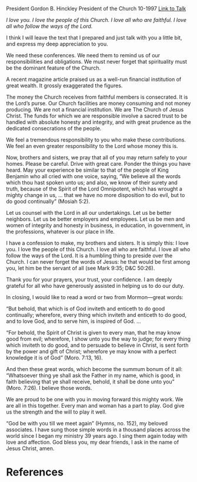 President Gordon B. Hinckley
President of the Church
10-1997
[Link to Talk](https://www.churchofjesuschrist.org/study/general-conference/1997/10/latter-day-saints-in-very-deed?lang=eng)

_I love you. I love the people of this Church. I love all who are faithful. I love all who follow the ways of the Lord._

I think I will leave the text that I prepared and just talk with you a little bit, and express my deep appreciation to you.

We need these conferences. We need them to remind us of our responsibilities and obligations. We must never forget that spirituality must be the dominant feature of the Church.

A recent magazine article praised us as a well-run financial institution of great wealth. It grossly exaggerated the figures.

The money the Church receives from faithful members is consecrated. It is the Lord’s purse. Our Church facilities are money consuming and not money producing. We are not a financial institution. We are The Church of Jesus Christ. The funds for which we are responsible involve a sacred trust to be handled with absolute honesty and integrity, and with great prudence as the dedicated consecrations of the people.

We feel a tremendous responsibility to you who make these contributions. We feel an even greater responsibility to the Lord whose money this is.

Now, brothers and sisters, we pray that all of you may return safely to your homes. Please be careful. Drive with great care. Ponder the things you have heard. May your experience be similar to that of the people of King Benjamin who all cried with one voice, saying, “We believe all the words which thou hast spoken unto us; and also, we know of their surety and truth, because of the Spirit of the Lord Omnipotent, which has wrought a mighty change in us, … that we have no more disposition to do evil, but to do good continually” (Mosiah 5:2).

Let us counsel with the Lord in all our undertakings. Let us be better neighbors. Let us be better employers and employees. Let us be men and women of integrity and honesty in business, in education, in government, in the professions, whatever is our place in life.

I have a confession to make, my brothers and sisters. It is simply this: I love you. I love the people of this Church. I love all who are faithful. I love all who follow the ways of the Lord. It is a humbling thing to preside over the Church. I can never forget the words of Jesus: he that would be first among you, let him be the servant of all (see Mark 9:35; D&C 50:26).

Thank you for your prayers, your trust, your confidence. I am deeply grateful for all who have generously assisted in helping us to do our duty.

In closing, I would like to read a word or two from Mormon—great words:

“But behold, that which is of God inviteth and enticeth to do good continually; wherefore, every thing which inviteth and enticeth to do good, and to love God, and to serve him, is inspired of God. …

“For behold, the Spirit of Christ is given to every man, that he may know good from evil; wherefore, I show unto you the way to judge; for every thing which inviteth to do good, and to persuade to believe in Christ, is sent forth by the power and gift of Christ; wherefore ye may know with a perfect knowledge it is of God” (Moro. 7:13, 16).

And then these great words, which become the summum bonum of it all: “Whatsoever thing ye shall ask the Father in my name, which is good, in faith believing that ye shall receive, behold, it shall be done unto you” (Moro. 7:26). I believe those words.

We are proud to be one with you in moving forward this mighty work. We are all in this together. Every man and woman has a part to play. God give us the strength and the will to play it well.

“God be with you till we meet again” (Hymns, no. 152), my beloved associates. I have sung those simple words in a thousand places across the world since I began my ministry 39 years ago. I sing them again today with love and affection. God bless you, my dear friends, I ask in the name of Jesus Christ, amen.

# References
